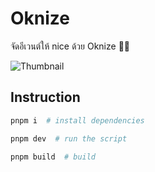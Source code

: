 # Oknize

จัดอีเวนต์ให้ nice ด้วย Oknize 👌🏻

![Thumbnail](https://github.com/creatorsgarten/Oknize/assets/28398789/b4d12e64-6ce9-4feb-b218-bcd5e013b583)

## Instruction

```bash
pnpm i  # install dependencies

pnpm dev  # run the script

pnpm build  # build
```
